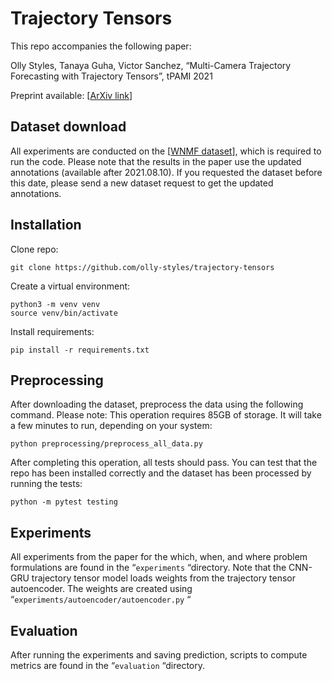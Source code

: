 # Trajectory Tensors

This repo accompanies the following paper:

Olly Styles, Tanaya Guha, Victor Sanchez, “Multi-Camera Trajectory Forecasting with Trajectory Tensors”, tPAMI 2021

Preprint available: [[ArXiv link](https://arxiv.org/pdf/2108.04694.pdf)]

## Dataset download

All experiments are conducted on the [[WNMF dataset](https://github.com/olly-styles/Multi-Camera-Trajectory-Forecasting)], which is required to run the code. Please note that the results in the paper use the updated annotations (available after 2021.08.10). If you requested the dataset before this date, please send a new dataset request to get the updated annotations. 

## Installation

Clone repo:
```
git clone https://github.com/olly-styles/trajectory-tensors
```

Create a virtual environment:
```
python3 -m venv venv
source venv/bin/activate
```

Install requirements:
```
pip install -r requirements.txt
```

## Preprocessing
After downloading the dataset, preprocess the data using the following command. Please note: This operation requires 85GB of storage. It will take a few minutes to run, depending on your system:
```
python preprocessing/preprocess_all_data.py
```

After completing this operation, all tests should pass. You can test that the repo has been installed correctly and the dataset has been processed by running the tests:
```
python -m pytest testing
```

## Experiments
All experiments from the paper for the which, when, and where problem formulations are found in the “`experiments` “directory. Note that the CNN-GRU trajectory tensor model loads weights from the trajectory tensor autoencoder. The weights are created using “`experiments/autoencoder/autoencoder.py` “

## Evaluation
After running the experiments and saving prediction, scripts to compute metrics are found in the “`evaluation` “directory.
